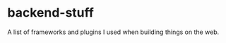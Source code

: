 backend-stuff
=============

A list of frameworks and plugins I used when building things on the web.
